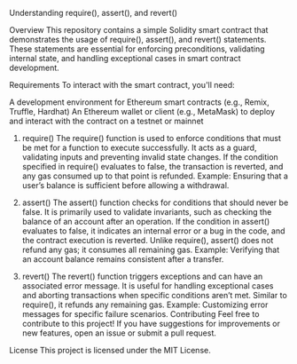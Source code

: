 Understanding require(), assert(), and revert()

Overview
This repository contains a simple Solidity smart contract that demonstrates the usage of require(), assert(), and revert() statements. These statements are essential for enforcing preconditions, validating internal state, and handling exceptional cases in smart contract development.

Requirements
To interact with the smart contract, you'll need:

A development environment for Ethereum smart contracts (e.g., Remix, Truffle, Hardhat)
An Ethereum wallet or client (e.g., MetaMask) to deploy and interact with the contract on a testnet or mainnet

1. require()
The require() function is used to enforce conditions that must be met for a function to execute successfully.
It acts as a guard, validating inputs and preventing invalid state changes.
If the condition specified in require() evaluates to false, the transaction is reverted, and any gas consumed up to that point is refunded.
Example: Ensuring that a user’s balance is sufficient before allowing a withdrawal.

2. assert()
The assert() function checks for conditions that should never be false.
It is primarily used to validate invariants, such as checking the balance of an account after an operation.
If the condition in assert() evaluates to false, it indicates an internal error or a bug in the code, and the contract execution is reverted.
Unlike require(), assert() does not refund any gas; it consumes all remaining gas.
Example: Verifying that an account balance remains consistent after a transfer.

3. revert()
The revert() function triggers exceptions and can have an associated error message.
It is useful for handling exceptional cases and aborting transactions when specific conditions aren’t met.
Similar to require(), it refunds any remaining gas.
Example: Customizing error messages for specific failure scenarios.
Contributing
Feel free to contribute to this project! If you have suggestions for improvements or new features, open an issue or submit a pull request.

License
This project is licensed under the MIT License.
